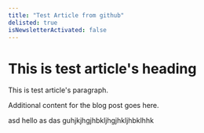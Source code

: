 ```yaml
---
title: "Test Article from github"
delisted: true
isNewsletterActivated: false
---
```


# This is test article's heading

This is test article's paragraph.

Additional content for the blog post goes here.

asd
hello as das
guhjkjhgjhbkljhgjhkljhbklhhk
